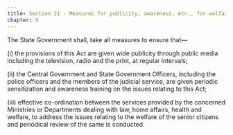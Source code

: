 ```yaml
---
title: Section 21 - Measures for publicity, awareness, etc., for welfare of senior citizens
chapter: 5
---
```


The State Government shall, take all measures to ensure that—

(i) the provisions of this Act are given wide publicity through public media including the television, radio and the print, at regular intervals;

(ii) the Central Government and State Government Officers, including the police officers and the members of the judicial service, are given periodic sensitization and awareness training on the issues relating to this Act;

(iii) effective co-ordination between the services provided by the concerned Ministries or Departments dealing with law, home affairs, health and welfare, to address the issues relating to the welfare of the senior citizens and periodical review of the same is conducted.

